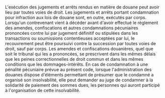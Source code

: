 L'exécution des jugements et arrêts rendus en matière
de douane peut avoir lieu par toutes voies de droit.
Les jugements et arrêts portant condamnation pour infraction aux lois de
douane sont, en outre, exécutés par corps.
Lorsqu'un contrevenant vient à décéder avant d'avoir effectué le
règlement des amendes, confiscations et autres condamnations pécuniaires
prononcées contre lui par jugement définitif ou stipulées dans les
transactions ou soumissions contentieuses acceptées par lui, le
recouvrement peut être poursuivi contre la succession par toutes voies
de droit, sauf par corps.
Les amendes et confiscations douanières, quel que soit le tribunal qui
les a prononcées, se prescrivent dans les mêmes délais que les peines
correctionnelles de droit commun et dans les mêmes conditions que les
dommages-intérêts.
En cas de condamnation à une pénalité pécuniaire prévue au présent code,
lorsque l'administration des douanes dispose d'éléments permettant de
présumer que le condamné a organisé son insolvabilité, elle peut
demander au juge de condamner à la solidarité de paiement des sommes
dues, les personnes qui auront participé à l'organisation de cette
insolvabilité.